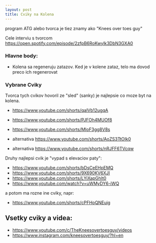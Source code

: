 ```yaml
---
layout: post
title: Cviky na Kolena
---
```



program ATG alebo tvorca je tiez znamy ako "Knees over toes guy"

Cele interviu s tvorcom
<https://open.spotify.com/episode/2zfpB6RoKwylk3DbN3GXA0>


### Hlavne body:

* Kolena sa regeneruju zatazov. Ked je v kolene zataz, telo ma dovod preco
ich regenerovat


### Vybrane Cviky

Tvorca tych cvikov hovoril ze "sled" (sanky) je najlepsie co moze byt na kolena.
* <https://www.youtube.com/shorts/qalVb12ugqA>
* <https://www.youtube.com/shorts/PJFOh4MUOf8>
* <https://www.youtube.com/shorts/MIoF3gg8V8s>

* alternativa <https://www.youtube.com/shorts/AoZS3TtOIk0>
* alternativa <https://www.youtube.com/shorts/nRJFF6TVcqw>

Druhy najlepsi cvik je "vypad s elevaciov paty":
* <https://www.youtube.com/shorts/bDsCeEHpEMQ>
* <https://www.youtube.com/shorts/9X690KV6XJI>
* <https://www.youtube.com/shorts/LYiXapGhlt0>
* <https://www.youtube.com/watch?v=uWMyDY6-iWQ>

a potom ma rozne ine cviky, napr:
* <https://www.youtube.com/shorts/cPFHoQNEuig>

## Vsetky cviky a videa:
* <https://www.youtube.com/c/TheKneesovertoesguy/videos>
* <https://www.instagram.com/kneesovertoesguy/?hl=en>
